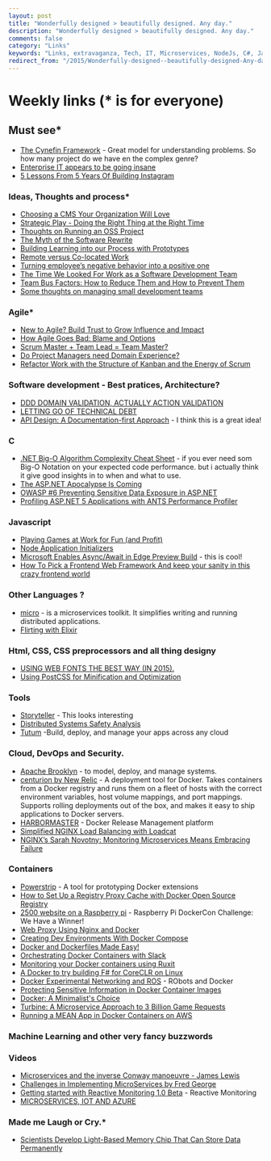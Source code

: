 ```yaml
---
layout: post
title: "Wonderfully designed > beautifully designed. Any day."
description: "Wonderfully designed > beautifully designed. Any day."
comments: false
category: "Links"
keywords: "Links, extravaganza, Tech, IT, Microservices, NodeJs, C#, Javascript, Solution architecture"
redirect_from: "/2015/Wonderfully-designed--beautifully-designed-Any-day/"
---
```

# Weekly links (* is for everyone) #

##   Must see* ##

  * [The Cynefin Framework](http://www.scrumsense.com/blog/cynefin-framework/) - Great model for understanding problems. So how many project do we have en the complex genre?
  * [Enterprise IT appears to be going insane](http://www.cio.com/article/2993114/consumerization-of-it/enterprise-it-appears-to-be-going-insane.html#tk.rss_itstrategy)
  * [5 Lessons From 5 Years Of Building Instagram](http://highscalability.com/blog/2015/10/21/5-lessons-from-5-years-of-building-instagram.html)
 
###  Ideas, Thoughts and process* ###

  * [Choosing a CMS Your Organization Will Love](http://alistapart.com/article/choosing-a-cms-your-organization-will-love)
  * [Strategic Play - Doing the Right Thing at the Right Time](http://www.slideshare.net/CoryFoy/stratgic-play-doing-the-right-thing-at-the-right-time)
  * [Thoughts on Running an OSS Project](http://jeremydmiller.com/2015/10/15/thoughts-on-running-an-oss-project/) 
  * [The Myth of the Software Rewrite](http://www.daedtech.com/the-myth-of-the-software-rewrite)
  * [Building Learning into our Process with Prototypes](https://robots.thoughtbot.com/building-learning-into-our-process-with-prototypes) 
  * [Remote versus Co-located Work](http://martinfowler.com/articles/remote-or-co-located.html)
  * [Turning employee’s negative behavior into a positive one](http://blogs.quovantis.com/turning-negative-employees-behavior-into-a-positive-one/)
  * [The Time We Looked For Work as a Software Development Team](http://chocolatetin.org/2015/09/30/team-job-hunt.html)
  * [Team Bus Factors: How to Reduce Them and How to Prevent Them](http://5whys.com/blog/team-bus-factors-how-to-reduce-them-and-how-to-prevent-them.html)
  * [Some thoughts on managing small development teams](https://advancedweb.hu/2015/10/15/some_thoughts_on_managing_small_development_teams)


### Agile* ###
  * [New to Agile? Build Trust to Grow Influence and Impact](https://dzone.com/articles/new-to-agile-build-trust-to-grow-influence-and-imp)
  * [How Agile Goes Bad: Blame and Options](https://dzone.com/articles/how-agile-goes-bad-blame-and-options-1)
  * [Scrum Master + Team Lead = Team Master?](http://www.daedtech.com/scrum-master-team-lead-team-master)
  * [Do Project Managers need Domain Experience?](http://www.javacodegeeks.com/2015/10/do-project-managers-need-domain-experience.html)
  * [Refactor Work with the Structure of Kanban and the Energy of Scrum](https://dzone.com/articles/refactor-work-with-the-structure-of-kanban-and-the)


###  Software development - Best pratices, Architecture? ###
  * [DDD DOMAIN VALIDATION, ACTUALLY ACTION VALIDATION](http://www.codemozzer.me/domain,validation,action,composable,messages/2015/09/26/domain_validation.html)
  * [LETTING GO OF TECHNICAL DEBT](http://www.gilzilberfeld.com/2015/10/letting-go-of-technical-debt.html)
  * [API Design: A Documentation-first Approach](https://dzone.com/articles/api-design-a-documentation-first-approach-1?) - I think this is a great idea!

###  **C** ###
 * [.NET Big-O Algorithm Complexity Cheat Sheet](https://github.com/RehanSaeed/.NET-Big-O-Algorithm-Complexity-Cheat-Sheet) - if you ever need som Big-O Notation on your expected code performance. but i actually think it give good insights in to when and what to use.
 * [The ASP.NET Apocalypse Is Coming](http://www.khalidabuhakmeh.com/the-asp-net-apocalypse-is-coming)
 * [OWASP #6 Preventing Sensitive Data Exposure in ASP.NET ](http://lockmedown.com/preventing-sensitive-data-exposure-aspnet-part1/)
 * [Profiling ASP.NET 5 Applications with ANTS Performance Profiler](http://www.tugberkugurlu.com/archive/profiling-asp-net-5-applications-with-ants-performance-profiler)

###  Javascript ###
  * [Playing Games at Work for Fun (and Profit)](https://engineering.opendns.com/2015/10/19/playing-games-at-work-for-fun-and-profit/)
  * [Node Application Initializers](https://github.com/derickbailey/nanit)
  * [Microsoft Enables Async/Await in Edge Preview Build](http://www.infoq.com/news/2015/10/async-await-javascript-edge?) - this is cool!
  * [How To Pick a Frontend Web Framework And keep your sanity in this crazy frontend world](http://www.fse.guru/how-to-pick-a-frontend-web-framework)

###  Other Languages ? ###
  * [micro](https://github.com/myodc/micro) - is a microservices toolkit. It simplifies writing and running distributed applications.
  * [Flirting with Elixir](http://eng.localytics.com/flirting-with-elixir/)

###  Html, CSS, CSS preprocessors and all thing designy ###
  * [USING WEB FONTS THE BEST WAY (IN 2015).](https://helloanselm.com/2015/using-webfonts-in-2015/)
  * [Using PostCSS for Minification and Optimization](http://webdesign.tutsplus.com/tutorials/using-postcss-for-minification-and-optimization--cms-24568)
 
###  Tools ###
  * [Storyteller](http://storyteller.github.io/) - This looks interesting
  * [Distributed Systems Safety Analysis](http://jepsen.io/)
  * [Tutum](https://www.tutum.co/) -Build, deploy, and manage your apps across any cloud
 
###  Cloud, DevOps and Security.  ###
  * [Apache Brooklyn](https://github.com/apache/incubator-brooklyn) -  to model, deploy, and manage systems.
  * [centurion by New Relic](https://github.com/newrelic/centurion) - A deployment tool for Docker. Takes containers from a Docker registry and runs them on a fleet of hosts with the correct environment variables, host volume mappings, and port mappings. Supports rolling deployments out of the box, and makes it easy to ship applications to Docker servers.
  * [HARBORMASTER](http://www.getcrane.com/what-is-harbormaster) - Docker Release Management platform
  * [Simplified NGINX Load Balancing with Loadcat](http://www.toptal.com/devops/simplified-nginx-load-balancing-with-loadcat?)
  * [NGINX’s Sarah Novotny: Monitoring Microservices Means Embracing Failure](http://thenewstack.io/nginx-sarah-novotny-case-monitoring-microservices)

### Containers ###
  * [Powerstrip](https://github.com/ClusterHQ/powerstrip) - A tool for prototyping Docker extensions
  * [How to Set Up a Registry Proxy Cache with Docker Open Source Registry](https://blog.docker.com/2015/10/registry-proxy-cache-docker-open-source/)
  * [2500 website on a Raspberry pi](https://blog.docker.com/2015/10/raspberry-pi-dockercon-challenge-winner/) - Raspberry Pi DockerCon Challenge: We Have a Winner!
  * [Web Proxy Using Nginx and Docker](https://rclayton.silvrback.com/web-proxy-using-nginx-and-docker)
  * [Creating Dev Environments With Docker Compose]()
  * [Docker and Dockerfiles Made Easy!](http://www.sitepoint.com/docker-and-dockerfiles-made-easy/)
  * [Orchestrating Docker Containers with Slack](http://blog.kontena.io/orchestrating-docker-containers-with-slack/)
  * [Monitoring your Docker containers using Ruxit](http://www.tothenew.com/blog/docker-monitoring-using-ruxit)
  * [A Docker to try building F# for CoreCLR on Linux](http://blog.ctaggart.com/2015/10/a-docker-to-try-building-f-for-coreclr.html)
  * [Docker Experimental Networking and ROS](http://toddsampson.com/post/131227320927/docker-experimental-networking-and-ros) - RObots and Docker
  * [Protecting Sensitive Information in Docker Container Images](https://www.ctl.io/developers/blog/post/tutorial-protecting-sensitive-info-docker)
  * [Docker: A Minimalist's Choice](http://activelamp.com/blog/devops/docker-a-minimalists-choice)
  * [ Turbine: A Microservice Approach to 3 Billion Game Requests](http://www.slideshare.net/AmazonWebServices/gam402-turbine-a-microservice-approach-to-3-billion-game-requests/)
  * [Running a MEAN App in Docker Containers on AWS](https://dzone.com/articles/running-a-mean-app-in-docker-containers-on-aws-1)

### Machine Learning and other very fancy buzzwords ###


###  Videos ###
  * [Microservices and the inverse Conway manoeuvre - James Lewis](https://www.youtube.com/watch?v=uicjqeZO690)
  * [Challenges in Implementing MicroServices by Fred George](https://www.youtube.com/watch?v=yPf5MfOZPY0)
  * [Getting started with Reactive Monitoring 1.0 Beta](http://www.typesafe.com/blog/getting-started-with-reactive-monitoring-1-0-beta) - Reactive Monitoring
  * [MICROSERVICES, IOT AND AZURE](http://theundocumentedapi.com/2015/10/15/video-microservices-iot-and-azure/)

###  Made me Laugh or Cry.* ###
  * [Scientists Develop Light-Based Memory Chip That Can Store Data Permanently](http://thenewstack.io/scientists-develop-light-based-memory-chip-can-store-data-permanently/)

